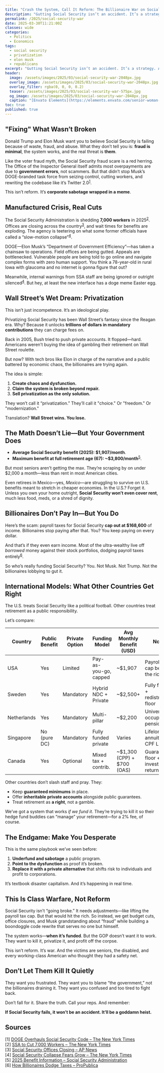 ```yaml
---
title: "Crash the System, Call It Reform: The Billionaire War on Social Security"
description: "Gutting Social Security isn’t an accident. It’s a strategy. And billionaires are cashing in."
permalink: /2025/social-security-war
date: 2025-03-30T11:21:00Z
classes: wide
categories:
  - Politics
  - Economics
tags:
  - social security
  - privatization
  - elon musk
  - republicans
excerpt: "Gutting Social Security isn’t an accident. It’s a strategy. And billionaires are cashing in."
header:
  image: /assets/images/2025/03/social-security-war-2048px.jpg
  overlay_image: /assets/images/2025/03/social-security-war-2048px.jpg
  overlay_filter: rgba(0, 0, 0, 0.2)
  teaser: /assets/images/2025/03/social-security-war-575px.jpg
  og_image: /assets/images/2025/03/social-security-war-2048px.jpg
  caption: "[Envato Elements](https://elements.envato.com/senior-woman-counting-her-money-at-home-ZJ99E5F)"
toc: true
published: true
---
```


## "Fixing" What Wasn’t Broken

Donald Trump and Elon Musk want you to believe Social Security is failing because of waste, fraud, and abuse. What they don’t tell you is: **fraud is minimal**, the system works, and the real threat is **them**.

Like the voter fraud myth, the Social Security fraud scare is a red herring. The Office of the Inspector General itself admits most overpayments are due to **government errors**, not scammers. But that didn’t stop Musk’s DOGE-branded task force from seizing control, cutting workers, and rewriting the codebase like it’s Twitter 2.0<sup>[1](#sources)</sup>.

This isn’t reform. It’s **corporate sabotage wrapped in a meme**.

## Manufactured Crisis, Real Cuts

The Social Security Administration is shedding **7,000 workers** in 2025<sup>[2](#sources)</sup>. Offices are closing across the country<sup>[3](#sources)</sup>, and wait times for benefits are exploding. The agency is teetering on what some former officials have called a “slow-motion collapse”<sup>[4](#sources)</sup>.

DOGE—Elon Musk’s “Department of Government Efficiency”—has taken a chainsaw to operations. Field offices are being gutted. Appeals are bottlenecked. Vulnerable people are being told to go online and navigate complex forms with zero human support. You think a 78-year-old in rural Iowa with glaucoma and no internet is gonna figure that out?

Meanwhile, internal warnings from SSA staff are being ignored or outright silenced<sup>[4](#sources)</sup>. But hey, at least the new interface has a doge meme Easter egg.

## Wall Street’s Wet Dream: Privatization

This isn’t just incompetence. It’s an ideological play.

Privatizing Social Security has been Wall Street’s fantasy since the Reagan era. Why? Because it unlocks **trillions of dollars in mandatory contributions** they can charge fees on.

Back in 2005, Bush tried to push private accounts. It flopped—hard. Americans weren’t buying the idea of gambling their retirement on Wall Street roulette.

But now? With tech bros like Elon in charge of the narrative and a public battered by economic chaos, the billionaires are trying again.

The idea is simple:

1. **Create chaos and dysfunction.**
2. **Claim the system is broken beyond repair.**
3. **Sell privatization as the only solution.**

They won’t call it “privatization.” They’ll call it "choice." Or "freedom." Or "modernization."

Translation? **Wall Street wins. You lose.**

## The Math Doesn’t Lie—But Your Government Does

- **Average Social Security benefit (2025): $1,907/month**.
- **Maximum benefit at full retirement age (67): ~$3,800/month**<sup>[5](#sources)</sup>.

But most seniors aren’t getting the max. They’re scraping by on under $2,000 a month—less than rent in most American cities.

Even retirees in Mexico—yes, *Mexico*—are struggling to survive on U.S. benefits meant to stretch in cheaper economies. In the U.S.? Forget it. Unless you own your home outright, **Social Security won’t even cover rent**, much less food, meds, or a shred of dignity.

## Billionaires Don’t Pay In—But You Do

Here’s the scam: payroll taxes for Social Security **cap out at $168,600** of income. Billionaires stop paying after that. You? You keep paying on every dollar.

And that’s if they even earn income. Most of the ultra-wealthy live off *borrowed* money against their stock portfolios, dodging payroll taxes entirely<sup>[6](#sources)</sup>.

So who’s really funding Social Security? You. Not Musk. Not Trump. Not the billionaires lobbying to gut it.

## International Models: What Other Countries Get Right

The U.S. treats Social Security like a political football. Other countries treat retirement as a public responsibility.

Let’s compare:

| Country      | Public Benefit | Private Option | Funding Model         | Avg Monthly Benefit (USD) | Notes |
|--------------|----------------|----------------|------------------------|----------------------------|-------|
| USA          | Yes            | Limited        | Pay-as-you-go, capped | ~$1,907                    | Payroll tax cap benefits the rich |
| Sweden       | Yes            | Mandatory      | Hybrid NDC + Private   | ~$2,500+                   | Fully funded + redistributive floor |
| Netherlands  | Yes            | Mandatory      | Multi-pillar           | ~$2,200                    | Universal + occupational pensions |
| Singapore    | No (pure DC)   | Mandatory      | Fully funded private   | Varies                     | Lifelong annuities via CPF LIFE |
| Canada       | Yes            | Optional       | Mixed tax + contrib.   | ~$1,300 (CPP) + $700 (OAS) | Guaranteed floor + investment returns |

Other countries don’t slash staff and pray. They:
- Keep **guaranteed minimums** in place.
- Offer **inheritable private accounts** alongside public guarantees.
- Treat retirement as **a right**, not a gamble.

We’ve got a system that works *if we fund it*. They’re trying to kill it so their hedge fund buddies can “manage” your retirement—for a 2% fee, of course.

## The Endgame: Make You Desperate

This is the same playbook we’ve seen before:

1. **Underfund and sabotage** a public program.
2. **Point to the dysfunction** as proof it’s broken.
3. **Replace it with a private alternative** that shifts risk to individuals and profit to corporations.

It’s textbook disaster capitalism. And it’s happening in real time.

## This Is Class Warfare, Not Reform

Social Security isn’t “going broke.” It needs adjustments—like lifting the payroll tax cap. But that would hit the rich. So instead, we get budget cuts, office closures, and Musk grandstanding about “fraud” while building a boondoggle code rewrite that serves no one but himself.

The system works—**when it’s funded**. But the GOP doesn’t want it to work. They want to kill it, privatize it, and profit off the corpse.

This isn’t reform. It’s war. And the victims are seniors, the disabled, and every working-class American who thought they had a safety net.

## Don’t Let Them Kill It Quietly

They want you frustrated. They want you to blame “the government,” not the billionaires draining it. They want you confused and too tired to fight back.

Don’t fall for it. Share the truth. Call your reps. And remember:

**If Social Security fails, it won’t be an accident. It’ll be a goddamn heist.**

## Sources
<a name="sources"></a>
[1] <a href="https://www.nytimes.com/2025/03/15/technology/elon-musk-social-security-doge.html">DOGE Overhauls Social Security Code – The New York Times</a><br>
[2] <a href="https://www.nytimes.com/2025/03/20/us/politics/social-security-cuts.html">SSA to Cut 7,000 Workers – The New York Times</a><br>
[3] <a href="https://apnews.com/article/social-security-offices-closing-2025">Social Security Offices Closing – AP News</a><br>
[4] <a href="https://www.nytimes.com/2025/03/21/us/social-security-collapse.html">Social Security Collapse Fears Grow – The New York Times</a><br>
[5] <a href="https://www.ssa.gov/oact/cola/Benefits.html">2025 Benefit Information – Social Security Administration</a><br>
[6] <a href="https://www.propublica.org/article/true-tax-rate-wealthiest-americans-revealed">How Billionaires Dodge Taxes – ProPublica</a><br>